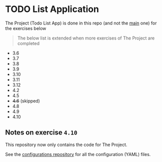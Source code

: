 # TODO List Application

The Project (Todo List App) is done in this repo (and not the [main](https://github.com/aritrabiswas2004/devops-with-kubernetes) one) for the exercises below

> The below list is extended when more exercises of The Project are completed

- 3.6
- 3.7
- 3.8
- 3.9
- 3.10
- 3.11
- 3.12
- 4.2
- 4.5
- ~~4.6~~ (skipped)
- 4.8
- 4.9
- 4.10

## Notes on exercise `4.10`

This repository now only contains the code for The Project.

See the [configurations repository](https://github.com/aritrabiswas2004/the-project-configs) for all the configuration (YAML) files.

